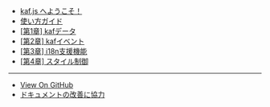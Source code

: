 - [kaf.js へようこそ！](/)
- [使い方ガイド](/guide)
- [[第1章] kafデータ](/kafdata)
- [[第2章] kafイベント](/kafevents)
- [[第3章] i18n支援機能](/i18n)
- [[第4章] スタイル制御](/style)

---

- [View On GitHub](https://github.com/mtsgi/kafjs)
- [ドキュメントの改善に協力](https://github.com/mtsgi/kafjs/tree/master/docs)
